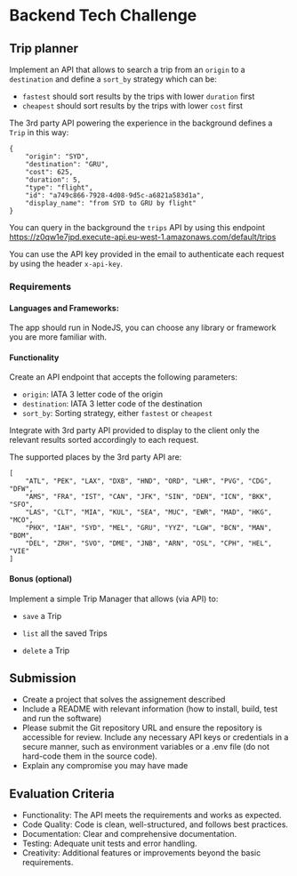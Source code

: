 # Backend Tech Challenge

## Trip planner

Implement an API that allows to search a trip from an `origin` to a `destination` and define a `sort_by` strategy which can be:

- `fastest` should sort results by the trips with lower `duration` first
- `cheapest` should sort results by the trips with lower `cost` first

The 3rd party API powering the experience in the background defines a `Trip` in this way:
```
{
    "origin": "SYD",
    "destination": "GRU",
    "cost": 625,
    "duration": 5,
    "type": "flight",
    "id": "a749c866-7928-4d08-9d5c-a6821a583d1a",
    "display_name": "from SYD to GRU by flight"
}
```

You can query in the background the `trips` API by using this endpoint https://z0qw1e7jpd.execute-api.eu-west-1.amazonaws.com/default/trips

You can use the API key provided in the email to authenticate each request by using the header `x-api-key`.


### Requirements

#### Languages and Frameworks:
The app should run in NodeJS, you can choose any library or framework you are more familiar with.

#### Functionality

Create an API endpoint that accepts the following parameters:

- `origin`: IATA 3 letter code of the origin
- `destination`: IATA 3 letter code of the destination
- `sort_by`: Sorting strategy, either `fastest` or `cheapest`

Integrate with 3rd party API provided to display to the client only the relevant results sorted accordingly to each request.

The supported places by the 3rd party API are:
```
[
    "ATL", "PEK", "LAX", "DXB", "HND", "ORD", "LHR", "PVG", "CDG", "DFW",
    "AMS", "FRA", "IST", "CAN", "JFK", "SIN", "DEN", "ICN", "BKK", "SFO",
    "LAS", "CLT", "MIA", "KUL", "SEA", "MUC", "EWR", "MAD", "HKG", "MCO",
    "PHX", "IAH", "SYD", "MEL", "GRU", "YYZ", "LGW", "BCN", "MAN", "BOM",
    "DEL", "ZRH", "SVO", "DME", "JNB", "ARN", "OSL", "CPH", "HEL", "VIE"
]
```

#### Bonus (optional)

Implement a simple Trip Manager that allows (via API) to:

- `save` a Trip

- `list` all the saved Trips

- `delete` a Trip

## Submission
- Create a project that solves the assignement described
- Include a README with relevant information (how to install, build, test and run the software)
- Please submit the Git repository URL and ensure the repository is accessible for review. Include any necessary API keys or credentials in a secure manner, such as environment variables or a .env file (do not hard-code them in the source code).
- Explain any compromise you may have made


## Evaluation Criteria
- Functionality: The API meets the requirements and works as expected.
- Code Quality: Code is clean, well-structured, and follows best practices.
- Documentation: Clear and comprehensive documentation.
- Testing: Adequate unit tests and error handling.
- Creativity: Additional features or improvements beyond the basic requirements.
